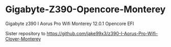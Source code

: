 # Gigabyte-Z390-Opencore-Monterey

Gigabyte z390 I Aorus Pro Wifi Monterey 12.0.1 Opencore EFI

Sister repository to https://github.com/jake99x3/z390-I-Aorus-Pro-Wifi-Clover-Monterey
